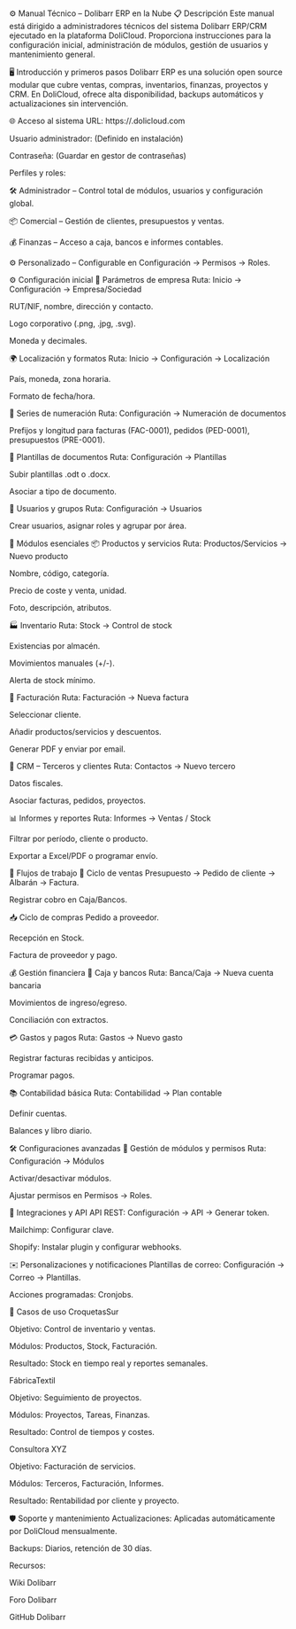 ⚙️ Manual Técnico – Dolibarr ERP en la Nube
📋 Descripción
Este manual está dirigido a administradores técnicos del sistema Dolibarr ERP/CRM ejecutado en la plataforma DoliCloud.
Proporciona instrucciones para la configuración inicial, administración de módulos, gestión de usuarios y mantenimiento general.

🖥️ Introducción y primeros pasos
Dolibarr ERP es una solución open source modular que cubre ventas, compras, inventarios, finanzas, proyectos y CRM.
En DoliCloud, ofrece alta disponibilidad, backups automáticos y actualizaciones sin intervención.

🌐 Acceso al sistema
URL: https://<su-empresa>.dolicloud.com

Usuario administrador: (Definido en instalación)

Contraseña: (Guardar en gestor de contraseñas)

Perfiles y roles:

🛠 Administrador – Control total de módulos, usuarios y configuración global.

📦 Comercial – Gestión de clientes, presupuestos y ventas.

💰 Finanzas – Acceso a caja, bancos e informes contables.

⚙️ Personalizado – Configurable en Configuración → Permisos → Roles.

⚙️ Configuración inicial
🏢 Parámetros de empresa
Ruta: Inicio → Configuración → Empresa/Sociedad

RUT/NIF, nombre, dirección y contacto.

Logo corporativo (.png, .jpg, .svg).

Moneda y decimales.

🌍 Localización y formatos
Ruta: Inicio → Configuración → Localización

País, moneda, zona horaria.

Formato de fecha/hora.

🔢 Series de numeración
Ruta: Configuración → Numeración de documentos

Prefijos y longitud para facturas (FAC-0001), pedidos (PED-0001), presupuestos (PRE-0001).

📄 Plantillas de documentos
Ruta: Configuración → Plantillas

Subir plantillas .odt o .docx.

Asociar a tipo de documento.

👥 Usuarios y grupos
Ruta: Configuración → Usuarios

Crear usuarios, asignar roles y agrupar por área.

🧩 Módulos esenciales
📦 Productos y servicios
Ruta: Productos/Servicios → Nuevo producto

Nombre, código, categoría.

Precio de coste y venta, unidad.

Foto, descripción, atributos.

🏭 Inventario
Ruta: Stock → Control de stock

Existencias por almacén.

Movimientos manuales (+/-).

Alerta de stock mínimo.

🧾 Facturación
Ruta: Facturación → Nueva factura

Seleccionar cliente.

Añadir productos/servicios y descuentos.

Generar PDF y enviar por email.

👤 CRM – Terceros y clientes
Ruta: Contactos → Nuevo tercero

Datos fiscales.

Asociar facturas, pedidos, proyectos.

📊 Informes y reportes
Ruta: Informes → Ventas / Stock

Filtrar por período, cliente o producto.

Exportar a Excel/PDF o programar envío.

🔄 Flujos de trabajo
🛒 Ciclo de ventas
Presupuesto → Pedido de cliente → Albarán → Factura.

Registrar cobro en Caja/Bancos.

📥 Ciclo de compras
Pedido a proveedor.

Recepción en Stock.

Factura de proveedor y pago.

💰 Gestión financiera
🏦 Caja y bancos
Ruta: Banca/Caja → Nueva cuenta bancaria

Movimientos de ingreso/egreso.

Conciliación con extractos.

💳 Gastos y pagos
Ruta: Gastos → Nuevo gasto

Registrar facturas recibidas y anticipos.

Programar pagos.

📚 Contabilidad básica
Ruta: Contabilidad → Plan contable

Definir cuentas.

Balances y libro diario.

🛠️ Configuraciones avanzadas
🧩 Gestión de módulos y permisos
Ruta: Configuración → Módulos

Activar/desactivar módulos.

Ajustar permisos en Permisos → Roles.

🔗 Integraciones y API
API REST: Configuración → API → Generar token.

Mailchimp: Configurar clave.

Shopify: Instalar plugin y configurar webhooks.

✉️ Personalizaciones y notificaciones
Plantillas de correo: Configuración → Correo → Plantillas.

Acciones programadas: Cronjobs.

📂 Casos de uso
CroquetasSur

Objetivo: Control de inventario y ventas.

Módulos: Productos, Stock, Facturación.

Resultado: Stock en tiempo real y reportes semanales.

FábricaTextil

Objetivo: Seguimiento de proyectos.

Módulos: Proyectos, Tareas, Finanzas.

Resultado: Control de tiempos y costes.

Consultora XYZ

Objetivo: Facturación de servicios.

Módulos: Terceros, Facturación, Informes.

Resultado: Rentabilidad por cliente y proyecto.

🛡️ Soporte y mantenimiento
Actualizaciones: Aplicadas automáticamente por DoliCloud mensualmente.

Backups: Diarios, retención de 30 días.

Recursos:

Wiki Dolibarr

Foro Dolibarr

GitHub Dolibarr
